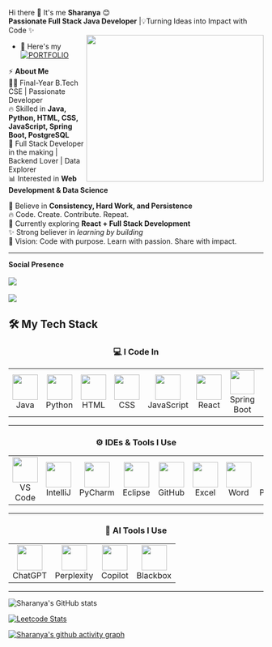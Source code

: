 Hi there 👋 It's me **Sharanya** 😊
<br>**Passionate Full Stack Java Developer** |💡Turning Ideas into Impact with Code ✨  
<img align="right" width="350" height="290" src="https://i.pinimg.com/originals/47/f0/34/47f0342cec72b800463bf003eac1257e.gif">

- 🔭 Here's my [![PORTFOLIO](https://img.shields.io/badge/PORTFOLIO-blue?style=for-the-badge&logo=appveyor)](https://harpp/)

⚡ **About Me**  
👩‍💻 Final-Year B.Tech CSE | Passionate Developer  
🔥 Skilled in **Java, Python, HTML, CSS, JavaScript, Spring Boot, PostgreSQL**  
🚀 Full Stack Developer in the making | Backend Lover | Data Explorer  
📊 Interested in **Web Development & Data Science**  

💙 Believe in **Consistency, Hard Work, and Persistence**  
🔥 Code. Create. Contribute. Repeat.  
🌱 Currently exploring **React + Full Stack Development**  
✨ Strong believer in *learning by building*  
🎯 Vision: Code with purpose. Learn with passion. Share with impact.  

---
**Social Presence**  
<br> [<img src="https://img.shields.io/badge/LinkedIn-0077B5?style=for-the-badge&logo=linkedin&logoColor=white" />](https://www.linkedin.com/in/sharanyam032025/)  
<br> [<img src="https://img.shields.io/badge/-LeetCode-FFA116?style=for-the-badge&logo=LeetCode&logoColor=black" />](https://leetcode.com/u/Sharanya_0305/)
## 🛠️ My Tech Stack  

<div align="center">

### 💻 I Code In  
<table>
<tr>
<td align="center">
<img height="50" src="https://img.icons8.com/color/48/java-coffee-cup-logo.png"/><br>Java
</td>
<td align="center">
<img height="50" src="https://img.icons8.com/color/48/python.png"/><br>Python
</td>
<td align="center">
<img height="50" src="https://img.icons8.com/color/48/html-5.png"/><br>HTML
</td>
<td align="center">
<img height="50" src="https://img.icons8.com/color/48/css3.png"/><br>CSS
</td>
<td align="center">
<img height="50" src="https://img.icons8.com/color/48/javascript.png"/><br>JavaScript
</td>
<td align="center">
<img height="50" src="https://img.icons8.com/color/48/react-native.png"/><br>React
</td>
<td align="center">
<img height="48" src="https://img.icons8.com/color/48/spring-logo.png"/><br>Spring Boot
</td>
<td align="center">
<img height="40" src="https://img.icons8.com/external-tal-revivo-color-tal-revivo/24/external-postgre-sql-a-free-and-open-source-relational-database-management-system-logo-color-tal-revivo.png"/><br>PostgreSQL
</td>
</tr>
</table>

---

### ⚙️ IDEs & Tools I Use  
<table>
<tr>
<td align="center"><img height="50" src="https://img.icons8.com/color/48/visual-studio-code-2019.png"/><br>VS Code</td>
<td align="center"><img height="50" src="https://img.icons8.com/color/48/intellij-idea.png"/><br>IntelliJ</td>
<td align="center"><img height="50" src="https://img.icons8.com/color/48/pycharm.png"/><br>PyCharm</td>
<td align="center"><img height="50" src="https://img.icons8.com/officel/480/java-eclipse.png"/><br>Eclipse</td>
<td align="center"><img height="50" src="https://img.icons8.com/ios-filled/50/github.png"/><br>GitHub</td>
<td align="center"><img height="50" src="https://img.icons8.com/fluency/48/microsoft-excel-2019.png"/><br>Excel</td>
<td align="center"><img height="50" src="https://img.icons8.com/color/48/microsoft-word-2019--v2.png"/><br>Word</td>
<td align="center"><img height="50" src="https://img.icons8.com/fluency/48/microsoft-powerpoint-2019.png"/><br>PowerPoint</td>
<td align="center"><img height="50" src="https://img.icons8.com/color/48/figma--v1.png"/><br>Figma</td>
<td align="center"><img height="50" src="https://img.icons8.com/fluency/48/canva.png"/><br>Canva</td>
</tr>
</table>

---

### 🤖 AI Tools I Use  
<table>
<tr>
<td align="center"><img height="50" src="https://img.icons8.com/ios/50/chatgpt.png"/><br>ChatGPT</td>
<td align="center"><img height="50" src="https://img.icons8.com/ios-filled/50/perplexity-ai.png"/><br>Perplexity</td>
<td align="center"><img height="50" src="https://img.icons8.com/fluency/48/microsoft-copilot.png"/><br>Copilot</td>
<td align="center"><img height="50" src="https://img.icons8.com/ios-filled/50/blackbox.png"/><br>Blackbox</td>
</tr>
</table>

</div>

---

![Sharanya's GitHub stats](https://github-readme-stats.vercel.app/api?username=Sharanya0305&show_icons=true&theme=radical)

[![Leetcode Stats](https://leetcard.jacoblin.cool/Sharanya_0305?ext=contest&theme=dark)](https://leetcode.com/Sharanya_0305)

[![Sharanya's github activity graph](https://github-readme-activity-graph.vercel.app/graph?username=Sharanya0305&bg_color=000000&color=ffffff&line=51f565&point=ffffff&area=true&hide_border=true)](https://github.com/ashutosh00710/github-readme-activity-graph)
